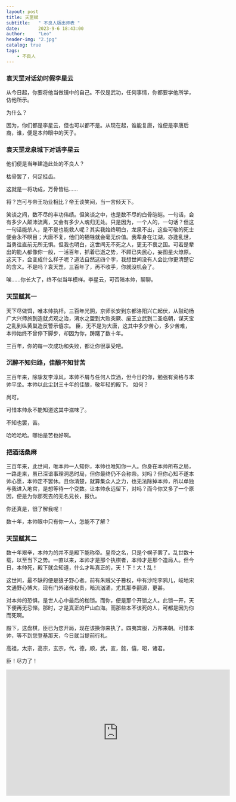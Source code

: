 ```yaml
---
layout: post
title: 天罡赋
subtitle:   " 不良人版出师表 "
date:       2023-9-6 18:43:00
author:     "Leo"
header-img: "2.jpg"
catalog: true
tags: 
    - 不良人
---
```


### 袁天罡对话幼时假李星云

从今日起，你要将他当做镜中的自己。不仅是武功，任何事情，你都要学他所学，仿他所示。

为什么？

因为，你们都是李星云，但也可以都不是。从现在起，谁能复唐，谁便是李唐后裔，谁，便是本帅眼中的天子。

### 袁天罡龙泉城下对话李星云

他们便是当年建造此处的不良人？

枯骨罢了，何足挂齿。

这就是一将功成，万骨皆枯......

将？岂可与帝王功业相比？帝王谈笑间，当一言倾天下。

笑谈之间，数不尽的丰功伟绩。但笑谈之中，也是数不尽的白骨皑皑。一句话，会有多少人颠沛流离，又会有多少人魂归无处。只是因为，一个人的，一句话？但这一句话能杀人，是不是也能救人呢？其实我始终明白，龙泉不出，这些可敬的死士便会永不瞑目；大唐不复，他们的牺牲就会毫无价值。我辈身在江湖，亦逢乱世，当勇往直前无所无惧。但我也明白，这世间无不死之人，更无不衰之国。可若是辈出的能人都像你一般，一活百年，抓着已逝之势，不顾已失民心，妄图星火燎原。这天下，会变成什么样子呢？道法自然这四个字，我想世间没有人会比你更清楚它的含义。不是吗？袁天罡，三百年了，再不收手，你就没机会了。

唉......你长大了，终不似当年模样。李星云，可否陪本帅，聊聊。

### 天罡赋其一

天下尽做饵，唯本帅执杆。三百年光阴，京师长安到东都洛阳兴亡起伏，从鼓动杨广大兴师旅到造就贞观之治，渭水之盟到大败突厥、废王立武到二圣临朝，谋天宝之乱到纵黄巢造反警示僖宗。
臣，无不是为大唐，这其中多少苦心，多少苦难，本帅始终不曾停下脚步，却因为你，踌躇了数十年。

三百年，你的每一次成功和失败，都让你很享受吧。

### 沉醉不知归路，佳酿不知甘苦

三百年来，除挚友李淳风，本帅不屑与任何人饮酒，但今日的你，勉强有资格与本帅平坐。本帅以此尘封三十年的佳酿，敬年轻的殿下。 如何？

尚可。

可惜本帅永不能知道这其中滋味了。

不知也罢，苦。

哈哈哈哈。哪怕是苦也好啊。

### 把酒话桑麻

三百年来，此世间，唯本帅一人知你，本帅也唯知你一人。你身在本帅所布之局，一路走来，虽已深谙事理洞悉时局，但你最终仍不会称帝。对吗？但你心知不遂本帅心愿，本帅定不罢休。且你清楚，就算集众人之力，也无法除掉本帅，所以单独与我进入地宫，是想等待一个变数。让本帅永远留下，对吗？而今你又多了一个原因，便是为你那死去的无名兄长，报仇。

你还真是，很了解我呢！

数十年，本帅眼中只有你一人，怎能不了解？

### 天罡赋其二
数十年艰辛，本帅为的并不是殿下能称帝。皇帝之名，只是个幌子罢了。乱世数十载，以至当下之势。一直以来，本帅才是那个执棋者，本帅才是那个造局人。但今日，本帅死，殿下就会知道，什么才叫真正的，天！下！大！乱！

这世间，最不缺的便是狼子野心者。前有朱贼父子篡权，中有沙陀李鸦儿，岐地宋文通野心博大，现有门外诸侯权贵，暗流汹涌，尤其那李嗣源，更甚。

对本帅的恐惧，是世人心中最后的枷锁。而你，便是那个开锁之人。此锁一开，天下便再无忌惮。那时，才是真正的尸山血海。而那些本不该死的人，可都是因为你而死啊。

殿下，这盘棋，臣已为您开局，现在该换你来执了。四夷宾服，万邦来朝。可惜本帅，等不到您登基那天，今日就当提前行礼。

高祖，太宗，高宗，玄宗，代，德，顺，武，宣，懿，僖，昭，诸君。

臣！尽力了！

<iframe style='width: 600px;height: 338px' frameborder='no' allowfullscreen mozallowfullscreen webkitallowfullscreen src='https://dpv.videocc.net/a2ad892af4/8/a2ad892af4a82f0ad4f5062526946108_1.mp4?pid=1694175956521X1590085'></iframe>